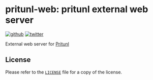 # pritunl-web: pritunl external web server

[![github](https://img.shields.io/badge/github-pritunl-11bdc2.svg?style=flat)](https://github.com/pritunl)
[![twitter](https://img.shields.io/badge/twitter-pritunl-55acee.svg?style=flat)](https://twitter.com/pritunl)

External web server for [Pritunl](https://github.com/pritunl/pritunl)

## License

Please refer to the [`LICENSE`](LICENSE) file for a copy of the license.
